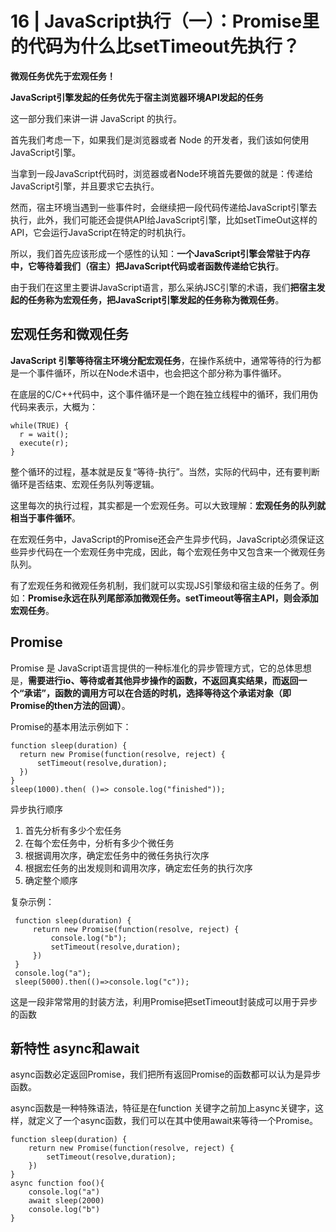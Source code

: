 # 16 | JavaScript执行（一）：Promise里的代码为什么比setTimeout先执行？

**微观任务优先于宏观任务！**

**JavaScript引擎发起的任务优先于宿主浏览器环境API发起的任务**

这一部分我们来讲一讲 JavaScript 的执行。

首先我们考虑一下，如果我们是浏览器或者 Node 的开发者，我们该如何使用JavaScript引擎。

当拿到一段JavaScript代码时，浏览器或者Node环境首先要做的就是：传递给JavaScript引擎，并且要求它去执行。

然而，宿主环境当遇到一些事件时，会继续把一段代码传递给JavaScript引擎去执行，此外，我们可能还会提供API给JavaScript引擎，比如setTimeOut这样的API，它会运行JavaScript在特定的时机执行。

所以，我们首先应该形成一个感性的认知：**一个JavaScript引擎会常驻于内存中，它等待着我们（宿主）把JavaScript代码或者函数传递给它执行**。

由于我们在这里主要讲JavaScript语言，那么采纳JSC引擎的术语，我们**把宿主发起的任务称为宏观任务，把JavaScript引擎发起的任务称为微观任务**。

## 宏观任务和微观任务
  
  **JavaScript 引擎等待宿主环境分配宏观任务**，在操作系统中，通常等待的行为都是一个事件循环，所以在Node术语中，也会把这个部分称为事件循环。

  在底层的C/C++代码中，这个事件循环是一个跑在独立线程中的循环，我们用伪代码来表示，大概为：
  
  ```
  while(TRUE) {
    r = wait();
    execute(r);
  }
  ```
  
  整个循环的过程，基本就是反复“等待-执行”。当然，实际的代码中，还有要判断循环是否结束、宏观任务队列等逻辑。

  这里每次的执行过程，其实都是一个宏观任务。可以大致理解：**宏观任务的队列就相当于事件循环**。

  在宏观任务中，JavaScript的Promise还会产生异步代码，JavaScript必须保证这些异步代码在一个宏观任务中完成，因此，每个宏观任务中又包含来一个微观任务队列。

  有了宏观任务和微观任务机制，我们就可以实现JS引擎级和宿主级的任务了。例如：**Promise永远在队列尾部添加微观任务。setTimeout等宿主API，则会添加宏观任务**。

## Promise
  
  Promise 是 JavaScript语言提供的一种标准化的异步管理方式，它的总体思想是，**需要进行io、等待或者其他异步操作的函数，不返回真实结果，而返回一个“承诺”，函数的调用方可以在合适的时机，选择等待这个承诺对象（即Promise的then方法的回调）**。

  Promise的基本用法示例如下：
  ```
  function sleep(duration) {
    return new Promise(function(resolve, reject) {
        setTimeout(resolve,duration);
    })
  }
  sleep(1000).then( ()=> console.log("finished"));
  ```

  异步执行顺序
  1. 首先分析有多少个宏任务
  2. 在每个宏任务中，分析有多少个微任务
  3. 根据调用次序，确定宏任务中的微任务执行次序
  4. 根据宏任务的出发规则和调用次序，确定宏任务的执行次序
  5. 确定整个顺序
  
  复杂示例：
   ```
    function sleep(duration) {
        return new Promise(function(resolve, reject) {
            console.log("b");
            setTimeout(resolve,duration);
        })
    }
    console.log("a");
    sleep(5000).then(()=>console.log("c"));
   ```
   
   这是一段非常常用的封装方法，利用Promise把setTimeout封装成可以用于异步的函数

## 新特性 async和await
  
  async函数必定返回Promise，我们把所有返回Promise的函数都可以认为是异步函数。

  async函数是一种特殊语法，特征是在function 关键字之前加上async关键字，这样，就定义了一个async函数，我们可以在其中使用await来等待一个Promise。

```
function sleep(duration) {
    return new Promise(function(resolve, reject) {
        setTimeout(resolve,duration);
    })
}
async function foo(){
    console.log("a")
    await sleep(2000)
    console.log("b")
}
```

  


